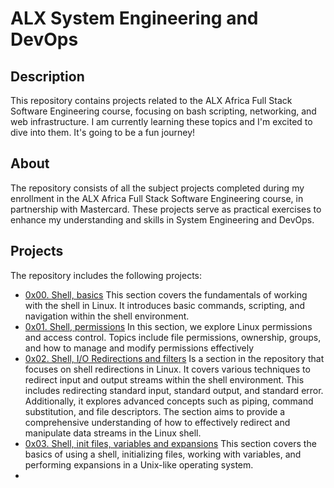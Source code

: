 # ALX System Engineering and DevOps

## Description

This repository contains projects related to the ALX Africa Full Stack Software Engineering course, focusing on bash scripting, networking, and web infrastructure. I am currently learning these topics and I'm excited to dive into them. It's going to be a fun journey!

## About

The repository consists of all the subject projects completed during my enrollment in the ALX Africa Full Stack Software Engineering course, in partnership with Mastercard. These projects serve as practical exercises to enhance my understanding and skills in System Engineering and DevOps.

## Projects

The repository includes the following projects:

- [0x00. Shell, basics](./0x00-shell_basics) This section covers the fundamentals of working with the shell in Linux. It introduces basic commands, scripting, and navigation within the shell environment.
- [0x01. Shell, permissions](./0x01-shell_permissions) In this section, we explore Linux permissions and access control. Topics include file permissions, ownership, groups, and how to manage and modify permissions effectively
- [0x02. Shell, I/O Redirections and filters](./0x02-shell_redirections) Is a section in the repository that focuses on shell redirections in Linux. It covers various techniques to redirect input and output streams within the shell environment. This includes redirecting standard input, standard output, and standard error. Additionally, it explores advanced concepts such as piping, command substitution, and file descriptors. The section aims to provide a comprehensive understanding of how to effectively redirect and manipulate data streams in the Linux shell.
- [0x03. Shell, init files, variables and expansions](./0x03-shell_variables_expansions) This section covers the basics of using a shell, initializing files, working with variables, and performing expansions in a Unix-like operating system.
- 
